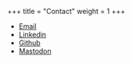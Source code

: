 +++
title = "Contact"
weight = 1
+++


* [Email](mailto://hello@sparrows.dev)
* [Linkedin](https://linkedin.com/in/charlot-shaw/)
* [Github](https://github.com/charlot-shaw)
* <a href="https://calamity.world/@sparrows" rel="me"> Mastodon</a>



